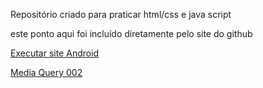 Repositório criado para praticar html/css e java script

este ponto aqui foi incluído diretamente pelo site do github

<a href="https://eddylopes.github.io/Html-Css-Js/Curso-em-Video-Html-CSS/Html-css/Desafios/d010/android.html">Executar site Android</a>

<a href="ttps://eddylopes.github.io\Html-Css-Js\Curso-em-Video-Html-CSS\Html-css\Exercicios\ex026-media-query\mq002/index.html">Media Query 002</a>